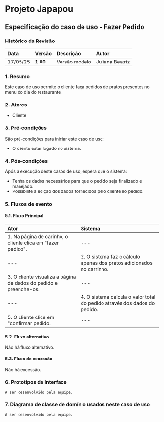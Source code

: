 # Projeto Japapou

## Especificação do caso de uso - Fazer Pedido

### Histórico da Revisão

| Data       | Versão   | Descrição     | Autor           |
| :--------- | :------- | :------------ | :-------------- |
| 17/05/25 | **1.00** | Versão modelo | Juliana Beatriz |

### 1. Resumo

Este caso de uso permite o cliente faça pedidos de pratos presentes no menu do dia do restaurante.

### 2. Atores

-   Cliente

### 3. Pré-condições

São pré-condições para iniciar este caso de uso:

-   O cliente estar logado no sistema.

### 4. Pós-condições

Após a execução deste casos de uso, espera que o sistema:

-   Tenha os dados necessários para que o pedido seja finalizado e manejado.
-   Possibilite a edição dos dados fornecidos pelo cliente no pedido.

### 5. Fluxos de evento

#### 5.1. Fluxo Principal

| Ator | Sistema |
|:-------|:------- |
| 1. Na página de carinho, o cliente clica em "fazer pedido". | --- |
| --- | 2. O sistema faz o cálculo apenas dos pratos adicionados no carrinho. |
| 3. O cliente visualiza a página de dados do pedido e preenche-os. | --- |
| --- | 4. O sistema calcula o valor total do pedido através dos dados do pedido. |
| 5. O cliente clica em "confirmar pedido. | --- |

#### 5.2. Fluxo alternativo
Não há fluxo alternativo.

#### 5.3. Fluxo de excessão 
Não há excessão.

### 6. Prototipos de Interface

`A ser desenvolvido pela equipe.`

### 7. Diagrama de classe de domínio usados neste caso de uso

`A ser desenvolvido pela equipe.`

